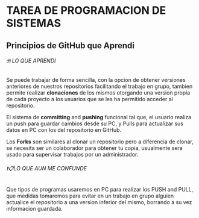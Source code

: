 # TAREA DE PROGRAMACION DE SISTEMAS
## Principios de GitHub que Aprendi
###### 🤓 LO QUE APRENDI
Se puede trabajar de forma sencilla, con la opcion de obtener versiones anteriores de nuestros repositorios facilitando el trabajo en grupo, tambien permite realizar **clonaciones** de los mismos otorgando una version propia de cada proyecto a los usuarios que se les ha permitido acceder al repositorio.

El sistema de **committing** and **pushing**  funcional tal que, el usuario realiza un push para guardar cambios desde su PC, y Pulls para actualizar sus datos en PC con los del repositorio en GitHub.

Los **Forks** son similares al clonar un repositorio pero a diferencia de  clonar, se necesita ser un colaborador para obtener tu copia, usualmente sera usado para supervisar trabajos por un administrador.
###### ❗📋LO QUE AUN ME CONFUNDE
Que tipos de programas usaremos en PC para realizar los PUSH and PULL, que medidas tomaremos para evitar en un trabajo en grupo alguien actualice el repositorio a una version inferior del mismo, borrando a su vez informacion guardada.
